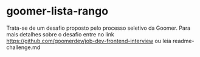 # goomer-lista-rango
Trata-se de um desafio proposto pelo processo seletivo da Goomer. Para mais detalhes sobre o desafio entre no link https://github.com/goomerdev/job-dev-frontend-interview ou leia readme-challenge.md
